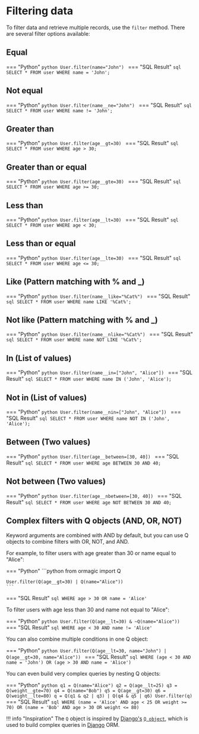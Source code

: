 # Filtering data

To filter data and retrieve multiple records, use the `filter` method.
There are several filter options available:

## Equal

=== "Python"
    ```python
    User.filter(name="John")
    ```
=== "SQL Result"
    ```sql
    SELECT * FROM user WHERE name = 'John';
    ```

## Not equal

=== "Python"
    ```python
    User.filter(name__ne="John")
    ```
=== "SQL Result"
    ```sql
    SELECT * FROM user WHERE name != 'John';
    ```

## Greater than

=== "Python"
    ```python
    User.filter(age__gt=30)
    ```
=== "SQL Result"
    ```sql
    SELECT * FROM user WHERE age > 30;
    ```

## Greater than or equal

=== "Python"
    ```python
    User.filter(age__gte=30)
    ```
=== "SQL Result"
    ```sql
    SELECT * FROM user WHERE age >= 30;
    ```

## Less than

=== "Python"
    ```python
    User.filter(age__lt=30)
    ```
=== "SQL Result"
    ```sql
    SELECT * FROM user WHERE age < 30;
    ```

## Less than or equal

=== "Python"
    ```python
    User.filter(age__lte=30)
    ```
=== "SQL Result"
    ```sql
    SELECT * FROM user WHERE age <= 30;
    ```

## Like (Pattern matching with % and _)

=== "Python"
    ```python
    User.filter(name__like="%Cat%")
    ```
=== "SQL Result"
    ```sql
    SELECT * FROM user WHERE name LIKE '%Cat%';
    ```

## Not like (Pattern matching with % and _)

=== "Python"
    ```python
    User.filter(name__nlike="%Cat%")
    ```
=== "SQL Result"
    ```sql
    SELECT * FROM user WHERE name NOT LIKE '%Cat%';
    ```

## In (List of values)

=== "Python"
    ```python
    User.filter(name__in=["John", "Alice"])
    ```
=== "SQL Result"
    ```sql
    SELECT * FROM user WHERE name IN ('John', 'Alice');
    ```

## Not in (List of values)

=== "Python"
    ```python
    User.filter(name__nin=["John", "Alice"])
    ```
=== "SQL Result"
    ```sql
    SELECT * FROM user WHERE name NOT IN ('John', 'Alice');
    ```

## Between (Two values)

=== "Python"
    ```python
    User.filter(age__between=[30, 40])
    ```
=== "SQL Result"
    ```sql
    SELECT * FROM user WHERE age BETWEEN 30 AND 40;
    ```

## Not between (Two values)

=== "Python"
    ```python
    User.filter(age__nbetween=[30, 40])
    ```
=== "SQL Result"
    ```sql
    SELECT * FROM user WHERE age NOT BETWEEN 30 AND 40;
    ```

## Complex filters with Q objects (AND, OR, NOT)

Keyword arguments are combined with AND by default, but you can use Q objects to combine filters with OR, NOT, and AND.

For example, to filter users with age greater than 30 or name equal to "Alice":

=== "Python"
    ```python
    from ormagic import Q

    User.filter(Q(age__gt=30) | Q(name="Alice"))
    ```
=== "SQL Result"
    ```sql
    WHERE age > 30 OR name = 'Alice'
    ```

To filter users with age less than 30 and name not equal to "Alice":

=== "Python"
    ```python
    User.filter(Q(age__lt=30) & ~Q(name="Alice"))
    ```
=== "SQL Result"
    ```sql
    WHERE age < 30 AND name != 'Alice'
    ```

You can also combine multiple conditions in one Q object:

=== "Python"
    ```python
    User.filter(Q(age__lt=30, name="John") | Q(age__gt=30, name="Alice"))
    ```
=== "SQL Result"
    ```sql
    WHERE (age < 30 AND name = 'John') OR (age > 30 AND name = 'Alice')
    ```

You can even build very complex queries by nesting Q objects:

=== "Python"
    ```python
    q1 = Q(name="Alice")
    q2 = Q(age__lt=25)
    q3 = Q(weight__gte=70)
    q4 = Q(name="Bob")
    q5 = Q(age__gt=30)
    q6 = Q(weight__lte=80)
    q = Q(q1 & q2 | q3) | Q(q4 & q5 | q6)
    User.filter(q)
    ```
=== "SQL Result"
    ```sql
    WHERE (name = 'Alice' AND age < 25 OR weight >= 70) OR (name = 'Bob' AND age > 30 OR weight <= 80)
    ```

!!! info "Inspiration"
    The `Q` object is inspired by [Django's](https://www.djangoproject.com/) [`Q object`](https://docs.djangoproject.com/en/5.0/topics/db/queries/#complex-lookups-with-q-objects), which is used to build complex queries in [Django](https://www.djangoproject.com/) ORM.
